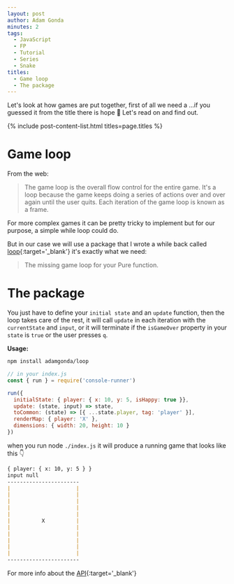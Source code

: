 ```yaml
---
layout: post
author: Adam Gonda
minutes: 2
tags:
  - JavaScript
  - FP
  - Tutorial
  - Series
  - Snake
titles:
  - Game loop
  - The package
---
```


Let's look at how games are put together, first of all we
need a ...if you guessed it from the title there is hope 🤠
Let's read on and find out.

{% include post-content-list.html titles=page.titles %}

# Game loop

From the web:

> The game loop is the overall flow control for the entire game. It's a loop because the game keeps doing a series of actions over and over again until the user quits. Each iteration of the game loop is known as a frame.

For more complex games it can be pretty tricky to implement
but for our purpose, a simple while loop could do.

But in our case we will use a package that I wrote a while back called [loop](https://github.com/AdamGonda/loop){:target='_blank'}
it's exactly what we need:
> The missing game loop for your Pure function.

# The package

You just have to define your `initial state` and an `update` function,
then the loop takes care of the rest, it will call `update` in each iteration
with the `currentState` and `input`, or it will terminate if the `isGameOver`
property in your `state` is `true` or the user presses `q`.

<b>Usage:</b>

```md
npm install adamgonda/loop
```

```js
// in your index.js
const { run } = require('console-runner')

run({
  initialState: { player: { x: 10, y: 5, isHappy: true }},
  update: (state, input) => state,
  toCommon: (state) => [{ ...state.player, tag: 'player' }],
  renderMap: { player: 'X' },
  dimensions: { width: 20, height: 10 }
})
```

when you run node `./index.js` it will produce a running game that looks like this 👇

```md
{ player: { x: 10, y: 5 } }
input null
-----------------------
|                     |
|                     |
|                     |
|                     |
|                     |
|          X          |
|                     |
|                     |
|                     |
|                     |
|                     |
-----------------------
```

For more info about the [API](https://github.com/AdamGonda/loop/blob/main/README.md#api){:target='_blank'}